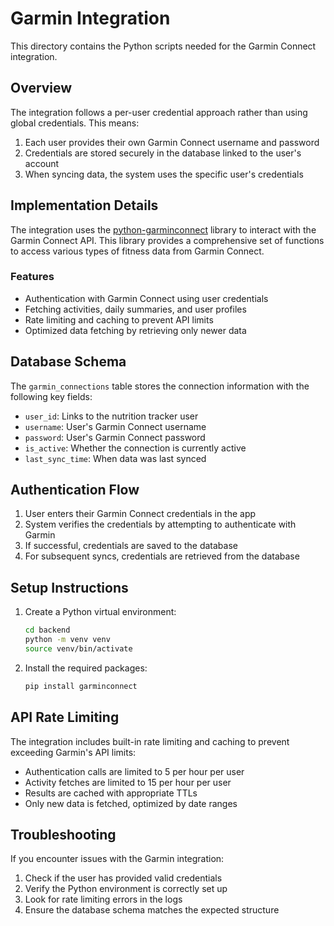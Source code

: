 # Garmin Integration

This directory contains the Python scripts needed for the Garmin Connect integration.

## Overview

The integration follows a per-user credential approach rather than using global credentials. This means:

1. Each user provides their own Garmin Connect username and password
2. Credentials are stored securely in the database linked to the user's account
3. When syncing data, the system uses the specific user's credentials

## Implementation Details

The integration uses the [python-garminconnect](https://github.com/cyberjunky/python-garminconnect) library to interact with the Garmin Connect API. This library provides a comprehensive set of functions to access various types of fitness data from Garmin Connect.

### Features
- Authentication with Garmin Connect using user credentials
- Fetching activities, daily summaries, and user profiles
- Rate limiting and caching to prevent API limits
- Optimized data fetching by retrieving only newer data

## Database Schema

The `garmin_connections` table stores the connection information with the following key fields:

- `user_id`: Links to the nutrition tracker user
- `username`: User's Garmin Connect username
- `password`: User's Garmin Connect password
- `is_active`: Whether the connection is currently active
- `last_sync_time`: When data was last synced

## Authentication Flow

1. User enters their Garmin Connect credentials in the app
2. System verifies the credentials by attempting to authenticate with Garmin
3. If successful, credentials are saved to the database
4. For subsequent syncs, credentials are retrieved from the database

## Setup Instructions

1. Create a Python virtual environment:
   ```bash
   cd backend
   python -m venv venv
   source venv/bin/activate
   ```

2. Install the required packages:
   ```bash
   pip install garminconnect
   ```

## API Rate Limiting

The integration includes built-in rate limiting and caching to prevent exceeding Garmin's API limits:

- Authentication calls are limited to 5 per hour per user
- Activity fetches are limited to 15 per hour per user
- Results are cached with appropriate TTLs
- Only new data is fetched, optimized by date ranges

## Troubleshooting

If you encounter issues with the Garmin integration:

1. Check if the user has provided valid credentials
2. Verify the Python environment is correctly set up
3. Look for rate limiting errors in the logs
4. Ensure the database schema matches the expected structure
